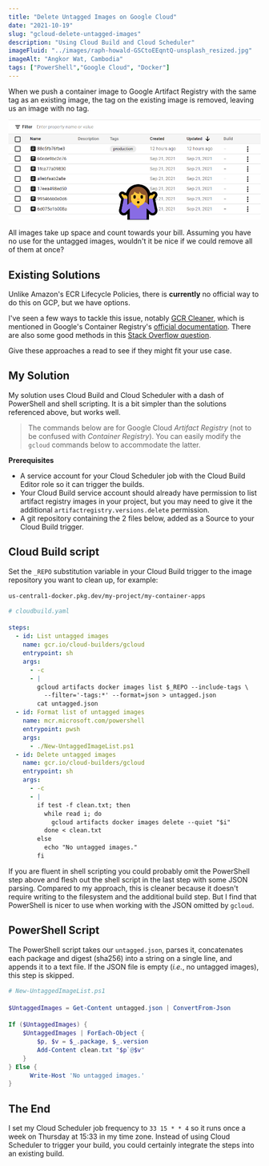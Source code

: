 ```yaml
---
title: "Delete Untagged Images on Google Cloud"
date: "2021-10-19"
slug: "gcloud-delete-untagged-images"
description: "Using Cloud Build and Cloud Scheduler"
imageFluid: "../images/raph-howald-GSCtoEEqntQ-unsplash_resized.jpg"
imageAlt: "Angkor Wat, Cambodia"
tags: ["PowerShell","Google Cloud", "Docker"]
---
```


When we push a container image to Google Artifact Registry with the same tag as an existing image, the tag on the existing image is removed, leaving us an image with no tag.

![Empty Tags](../images/empty-tags.png)

All images take up space and count towards your bill. Assuming you have no use for the untagged images, wouldn't it be nice if we could remove all of them at once?

## Existing Solutions

Unlike Amazon's ECR Lifecycle Policies, there is **currently** no official way to do this on GCP, but we have options.

I've seen a few ways to tackle this issue, notably [GCR Cleaner](https://github.com/sethvargo/gcr-cleaner), which is mentioned in Google's Container Registry's [official documentation](https://cloud.google.com/container-registry/docs/managing#deleting_images). There are also some good methods in this [Stack Overflow question](https://stackoverflow.com/questions/46451173/delete-untagged-images-on-google-cloud-registry).

Give these approaches a read to see if they might fit your use case.

## My Solution

My solution uses Cloud Build and Cloud Scheduler with a dash of PowerShell and shell scripting. It is a bit simpler than the solutions referenced above, but works well.

> The commands below are for Google Cloud *Artifact Registry* (not to be confused with *Container Registry*). You can easily modify the `gcloud` commands below to accommodate the latter.

**Prerequisites**

* A service account for your Cloud Scheduler job with the Cloud Build Editor role so it can trigger the builds.
* Your Cloud Build service account should already have permission to list artifact registry images in your project, but you may need to give it the additional `artifactregistry.versions.delete` permission.
* A git repository containing the 2 files below, added as a Source to your Cloud Build trigger.

## Cloud Build script

Set the `_REPO` substitution variable in your Cloud Build trigger to the image repository you want to clean up, for example: 

`us-central1-docker.pkg.dev/my-project/my-container-apps`

```yaml
# cloudbuild.yaml

steps:
  - id: List untagged images
    name: gcr.io/cloud-builders/gcloud
    entrypoint: sh
    args:
      - -c
      - |
        gcloud artifacts docker images list $_REPO --include-tags \
          --filter='-tags:*' --format=json > untagged.json
        cat untagged.json
  - id: Format list of untagged images
    name: mcr.microsoft.com/powershell
    entrypoint: pwsh
    args:
      - ./New-UntaggedImageList.ps1
  - id: Delete untagged images
    name: gcr.io/cloud-builders/gcloud
    entrypoint: sh
    args:
      - -c
      - |
        if test -f clean.txt; then
          while read i; do
            gcloud artifacts docker images delete --quiet "$i"
          done < clean.txt
        else
          echo "No untagged images."
        fi

```

If you are fluent in shell scripting you could probably omit the PowerShell step above and flesh out the shell script in the last step with some JSON parsing. Compared to my approach, this is cleaner because it doesn't require writing to the filesystem and the additional build step. But I find that PowerShell is nicer to use when working with the JSON omitted by `gcloud`.

## PowerShell Script

The PowerShell script takes our `untagged.json`, parses it, concatenates each package and digest (sha256) into a string on a single line, and appends it to a text file. If the JSON file is empty (*i.e.*, no untagged images), this step is skipped.

```powershell
# New-UntaggedImageList.ps1

$UntaggedImages = Get-Content untagged.json | ConvertFrom-Json

If ($UntaggedImages) {
    $UntaggedImages | ForEach-Object {
        $p, $v = $_.package, $_.version
        Add-Content clean.txt "$p`@$v"
    }
} Else {
      Write-Host 'No untagged images.'
}

```

## The End

I set my Cloud Scheduler job frequency to `33 15 * * 4` so it runs once a week on Thursday at 15:33 in my time zone. Instead of using Cloud Scheduler to trigger your build, you could certainly integrate the steps into an existing build.